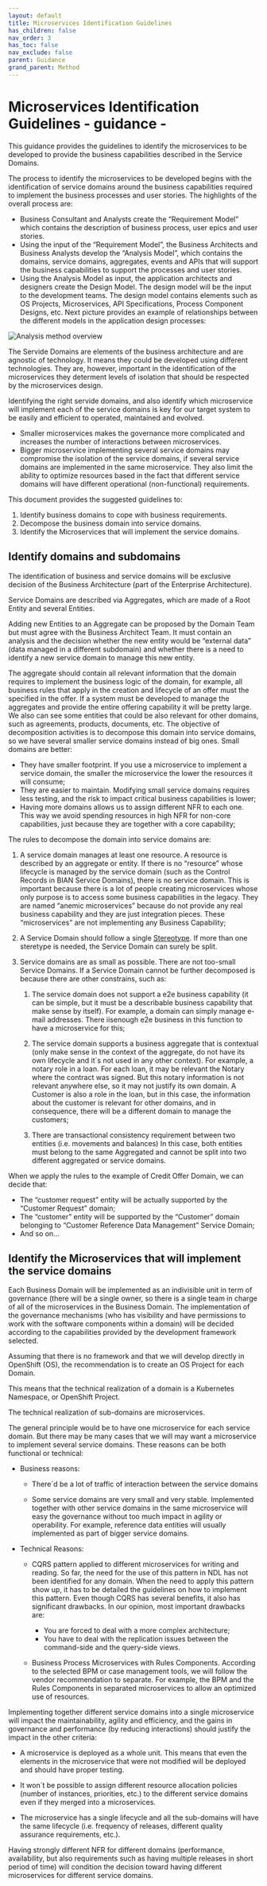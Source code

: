 ```yaml
---
layout: default
title: Microservices Identification Guidelines
has_children: false
nav_order: 3
has_toc: false
nav_exclude: false
parent: Guidance
grand_parent: Method
---
```


# Microservices Identification Guidelines - guidance - 

This guidance provides the guidelines to identify the microservices to be developed to provide the business capabilities described in the Service Domains.

The process to identify the microservices to be developed begins with the identification of service domains around the business capabilities required to implement the business processes and user stories. The highlights of the overall process are:

-	Business Consultant and Analysts create the “Requirement Model” which contains the description of business process, user epics and user stories.
-	Using the input of the “Requirement Model”, the Business Architects and Business Analysts develop the “Analysis Model”, which contains the domains, service domains, aggregates, events and APIs that will support the business capabilities to support the processes and user stories.
-	Using the Analysis Model as input, the application architects and designers create the Design Model. The design model will be the input to the development teams. The design model contains elements such as OS Projects, Microservices, API Specifications, Process Component Designs, etc.
Next picture provides an example of relationships between the different models in the application design processes:

![Analysis method overview](assets/images/method_overview_diagram.png) 

The Servide Domains are elements of the business architecture and are agnostic of technology. It means they could be developed using different technologies. They are, however, important in the identification of the microservices they determent levels of isolation that should be respected by the microservices design.

Identifying the right servide domains, and also identify which microservice will implement each of the service domains is key for our target system to be easily and efficient to operated, maintained and evolved.

-	Smaller microservices makes the governance more complicated and increases the number of interactions between microservices.
-	Bigger microservice implementing several service domains may compromise the isolation of the  service domains, if several service domains are implemented in the same microservice. They also limit the ability to optimize resources based in the fact that different service domains will have different operational (non-functional) requirements.

This document provides the suggested guidelines to: 
1.	Identify business domains to cope with business requirements.
2.	Decompose the business domain into service domains.
3.	Identify the Microservices that will implement the service domains.

##	Identify domains and subdomains 

The identification of business and service domains will be exclusive decision of the Business Architecture (part of the Enterprise Architecture).

Service Domains are described via Aggregates, which are made of a Root Entity and several Entities.

Adding new Entities to an Aggregate can be proposed by the Domain Team but must agree with the Business Architect Team. It must contain an analysis and the decision whether the new entity would be “external data” (data managed in a different subdomain) and whether there is a need to identify a new service domain to manage this new entity.

The aggregate should contain all relevant information that the domain requires to implement the business logic of the domain, for example, all business rules that apply in the creation and lifecycle of an offer must the specified in the offer. If a system must be developed to manage the aggregates and provide the entire offering capability it will be pretty large. We also can see some entities that could be also relevant for other domains, such as agreements, products, documents, etc. The objective of decomposition activities is to decompose this domain into service domains, so we have several smaller service domains instead of big ones.
Small domains are better:

-	They have smaller footprint. If you use a microservice to implement a service domain, the smaller the microservice the lower the resources it will consume;
-	They are easier to maintain. Modifying small service domains requires less testing, and the risk to impact critical business capabilities is lower;
-	Having more domains allows us to assign different NFR to each one. This way we avoid spending resources in high NFR for non-core capabilities, just because they are together with a core capability;

The rules to decompose the domain into  service domains are:

1.	A service domain manages at least one resource. A resource is described by an aggregate or entity. If there is no “resource” whose lifecycle is managed by the service domain (such as the Control Records in BIAN Service Domains), there is no service domain. This is important because there is a lot of people creating microservices whose only purpose is to access some business capabilities in the legacy. They are named “anemic microservices” because do not provide any real business capability and they are just integration pieces. These “microservices” are not implementing any Business Capability;

2. A Service Domain should follow a single [Stereotype](../../../../domain_models/service_domain_stereotypes.md). If more than one steretype is needed, the Service Domain can surely be split.

3.	Service domains are as small as possible. There are not too-small Service Domains. If a Service Domain cannot be further decomposed is because there are other constrains, such as:

    1. The service domain does not support a e2e business capability (it can be simple, but it must be a describable business capability that make sense by itself). For example, a domain can simply manage e-mail addresses. There  iisenough e2e business in this function to have a microservice for this;
    
    2.	The service domain supports a business aggregate that is contextual (only make sense in the context of the aggregate, do not have its own lifecycle and it´s not used in any other context). For example, a notary role in a loan. For each loan, it may be relevant the Notary where the contract was signed. But this notary information is not relevant anywhere else, so it may not justify its own domain. A Customer is also a role in the loan, but in this case, the information about the customer is relevant for other domains, and in consequence, there will be a different domain to manage the customers;
    
    3. There are transactional consistency requirement between two entities (i.e. movements and balances) In this case, both entities must belong to the same Aggregated and cannot be split into two different aggregated or service domains.

When we apply the rules to the example of Credit Offer Domain, we can decide that:
-	The “customer request” entity will be actually supported by the “Customer Request” domain;
-	The “customer” entity will be supported by the “Customer” domain belonging to “Customer Reference Data Management” Service Domain;
-	And so on…


## Identify the Microservices that will implement the service domains

Each Business Domain will be implemented as an indivisible unit in term of governance (there will be a single owner, so there is a single team in charge of all of the microservices in the Business Domain. The implementation of the governance mechanisms (who has visibility and have permissions to work with the software components within a domain) will be decided according to the capabilities provided by the development framework selected.

Assuming that there is no framework and that we will develop directly in OpenShift (OS), the recommendation is to create an OS Project for each Domain.

This means that the technical realization of a domain is a Kubernetes Namespace, or OpenShift Project.

The technical realization of sub-domains are microservices. 

The general principle would be to have one microservice for each service domain. But there may be many cases that we will may want a microservice to implement several service domains. These reasons can be both functional or technical:

* Business reasons:
    - There´d be a lot of traffic of interaction between the service domains
    
    - Some service domains are very small and very stable. Implemented together with other service domains in the same microservice will easy the governance without too much impact in agility or operability. For example, reference data entities will usually implemented as part of bigger service domains.

*	Technical Reasons:
    - CQRS pattern applied to different microservices for writing and reading. So far, the need for the use of this pattern in NDL has not been identified for any domain. When the need to apply this pattern show up, it has to be detailed the guidelines on how to implement this pattern. Even though CQRS has several benefits, it also has significant drawbacks. In our opinion, most important drawbacks are:
        - You are forced to deal with a more complex architecture;
        - You have to deal with the replication issues between the command-side and the query-side views.

    - Business Process Microservices with Rules Components. According to the selected BPM or case management tools, we will follow the vendor recommendation to separate. For example, the BPM and the Rules Components in separated microservices to allow an optimized use of resources.

Implementing together different service domains into a single microservice will impact the maintainability, agility and efficiency, and the gains in governance and performance (by reducing interactions) should justify the impact in the other criteria:

* A microservice is deployed as a whole unit. This means that even the elements in the microservice that were not modified will be deployed and should have proper testing.

* It won´t be possible to assign different resource allocation policies (number of instances, priorities, etc.) to the different service domains even if they merged into a microservices.

* The microservice has a single lifecycle and all the sub-domains will have the same lifecycle (i.e. frequency of releases, different quality assurance requirements, etc.).

Having strongly different NFR for different domains (performance, availability, but also requirements such as having multiple releases in short period of time) will condition the decision toward having different microservices for different service domains.
